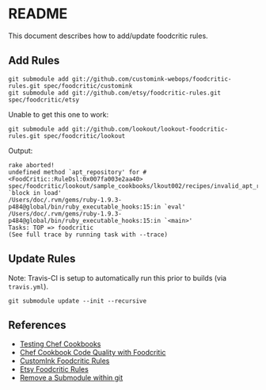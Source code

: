 README
======

This document describes how to add/update foodcritic rules.

Add Rules
---------

```
git submodule add git://github.com/customink-webops/foodcritic-rules.git spec/foodcritic/customink
git submodule add git://github.com/etsy/foodcritic-rules.git spec/foodcritic/etsy
```

Unable to get this one to work:

```
git submodule add git://github.com/lookout/lookout-foodcritic-rules.git spec/foodcritic/lookout
```

Output:

```
rake aborted!
undefined method `apt_repository' for #<FoodCritic::RuleDsl:0x007fa003e2aa40>
spec/foodcritic/lookout/sample_cookbooks/lkout002/recipes/invalid_apt_resource.rb:1:in `block in load'
/Users/doc/.rvm/gems/ruby-1.9.3-p484@global/bin/ruby_executable_hooks:15:in `eval'
/Users/doc/.rvm/gems/ruby-1.9.3-p484@global/bin/ruby_executable_hooks:15:in `<main>'
Tasks: TOP => foodcritic
(See full trace by running task with --trace)
```


Update Rules
------------

Note: Travis-CI is setup to automatically run this prior to builds (via `travis.yml`).

```
git submodule update --init --recursive
```


References
----------

- [Testing Chef Cookbooks](http://technology.customink.com/blog/2012/08/03/testing-chef-cookbooks/)
- [Chef Cookbook Code Quality with Foodcritic](http://www.neverstopbuilding.com/foodcritic)
- [CustomInk Foodcritic Rules](https://github.com/customink-webops/foodcritic-rules)
- [Etsy Foodcritic Rules](https://github.com/etsy/foodcritic-rules)
- [Remove a Submodule within git](http://davidwalsh.name/git-remove-submodule)
